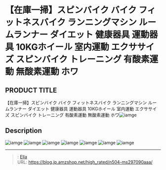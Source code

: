 # 【在庫一掃】スピンバイク バイク フィットネスバイク ランニングマシン ルームランナー ダイエット 健康器具 運動器具 10KGホイール 室内運動 エクササイズ スピンバイク トレーニング 有酸素運動 無酸素運動 ホワ


## PRODUCT TITLE 

【在庫一掃】スピンバイク バイク フィットネスバイク ランニングマシン ルームランナー ダイエット 健康器具 運動器具 10KGホイール 室内運動 エクササイズ スピンバイク トレーニング 有酸素運動 無酸素運動 ホワ![iamge](nan)

## Description











![iamge](nan)
![iamge](nan)
![iamge](nan)
![iamge](nan)
![iamge](nan)
![iamge](nan)
![iamge](nan)


---

> : [Ella](https://blog.jp.amzshop.net/)  
> URL: https://blog.jp.amzshop.net/high_rated/n504-ms297090aaa/  

